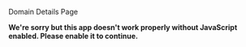 Domain Details Page



**We're sorry but this app doesn't work properly without JavaScript enabled. Please enable it to continue.**